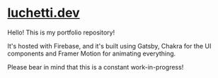 # [luchetti.dev](https://luchetti.dev)

Hello!
This is my portfolio repository!

It's hosted with Firebase, and it's built using Gatsby, Chakra for the UI components and Framer Motion for animating everything.

Please bear in mind that this is a constant work-in-progress!
